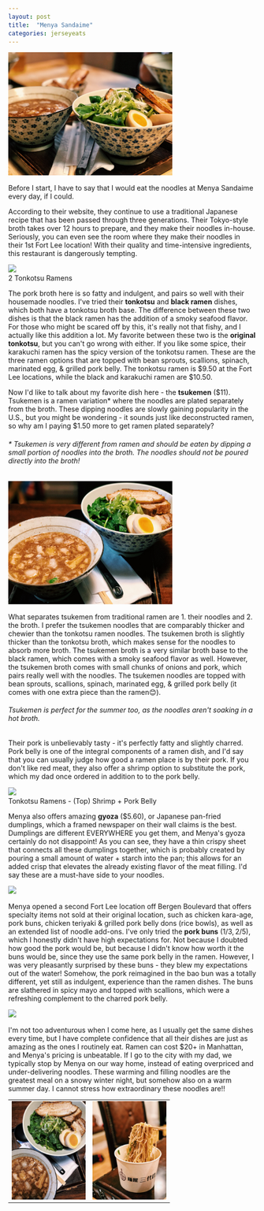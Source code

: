 ```yaml
---
layout: post
title:  "Menya Sandaime"
categories: jerseyeats
---
```

<div class="singleimagecontainer" text-align="center">
    <img src="/assets/images/jerseyeats/menyasandaime/menya.JPG" height="250px" class="singleimage"> 
</div>

Before I start, I have to say that I would eat the noodles at Menya Sandaime every day, if I could.

According to their website, they continue to use a traditional Japanese recipe that has been passed through three generations. Their Tokyo-style broth takes over 12 hours to prepare, and they make their noodles in-house. Seriously, you can even see the room where they make their noodles in their 1st Fort Lee location! With their quality and time-intensive ingredients, this restaurant is dangerously tempting.

<div class="singleimagecontainer" text-align="center">
    <img src="/assets/images/jerseyeats/menyasandaime/menyaramen.jpg" height="200px" class="singleimage">
    <div class="singleimageoverlay">2 Tonkotsu Ramens</div>  
</div>

The pork broth here is so fatty and indulgent, and pairs so well with their housemade noodles. I've tried their **tonkotsu** and **black ramen** dishes, which both have a tonkotsu broth base. The difference between these two dishes is that the black ramen has the addition of a smoky seafood flavor. For those who might be scared off by this, it's really not that fishy, and I actually like this addition a lot. My favorite between these two is the **original tonkotsu**, but you can't go wrong with either. If you like some spice, their karakuchi ramen has the spicy version of the tonkotsu ramen. These are the three ramen options that are topped with bean sprouts, scallions, spinach, marinated egg, & grilled pork belly. The tonkotsu ramen is $9.50 at the Fort Lee locations, while the black and karakuchi ramen are $10.50.

Now I'd like to talk about my favorite dish here - the **tsukemen** ($11). Tsukemen is a ramen variation* where the noodles are plated separately from the broth. These dipping noodles are slowly gaining popularity in the U.S., but you might be wondering - it sounds just like deconstructed ramen, so why am I paying $1.50 more to get ramen plated separately?

###### * *Tsukemen is very different from ramen and should be eaten by dipping a small portion of noodles into the broth. The noodles should not be poured directly into the broth!*

<div class="singleimagecontainer" text-align="center">
    <img src="/assets/images/jerseyeats/menyasandaime/menya2.JPG" height="250px" class="singleimage"> 
</div>        

What separates tsukemen from traditional ramen are 1. their noodles and 2. the broth. I prefer the tsukemen noodles that are comparably thicker and chewier than the tonkotsu ramen noodles. The tsukemen broth is slightly thicker than the tonkotsu broth, which makes sense for the noodles to absorb more broth. The tsukemen broth is a very similar broth base to the black ramen, which comes with a smoky seafood flavor as well. However, the tsukemen broth comes with small chunks of onions and pork, which pairs really well with the noodles. The tsukemen noodles are topped with bean sprouts, scallions, spinach, marinated egg, & grilled pork belly (it comes with one extra piece than the ramen😊).

###### Tsukemen is perfect for the summer too, as the noodles aren't soaking in a hot broth.

Their pork is unbelievably tasty - it's perfectly fatty and slightly charred. Pork belly is one of the integral components of a ramen dish, and I'd say that you can usually judge how good a ramen place is by their pork. If you don't like red meat, they also offer a shrimp option to substitute the pork, which my dad once ordered in addition to to the pork belly.

<div class="singleimagecontainer" text-align="center">
    <img src="/assets/images/jerseyeats/menyasandaime/tonkotsumenyashirmp.jpg" height="200px" class="singleimage">
    <div class="singleimageoverlay">Tonkotsu Ramens - (Top) Shrimp + Pork Belly</div>  
</div>

Menya also offers amazing **gyoza** ($5.60), or Japanese pan-fried dumplings, which a framed newspaper on their wall claims is the best. Dumplings are different EVERYWHERE you get them, and Menya's gyoza certainly do not disappoint! As you can see, they have a thin crispy sheet that connects all these dumplings together, which is probably created by pouring a small amount of water + starch into the pan; this allows for an added crisp that elevates the already existing flavor of the meat filling. I'd say these are a must-have side to your noodles.

<div class="singleimagecontainer" text-align="center">
    <img src="/assets/images/jerseyeats/menyasandaime/menyagyoza.jpg" height="200px" class="singleimage"> 
</div> 

Menya opened a second Fort Lee location off Bergen Boulevard that offers specialty items not sold at their original location, such as chicken kara-age, pork buns, chicken teriyaki & grilled pork belly dons (rice bowls), as well as an extended list of noodle add-ons. I've only tried the **pork buns** (1/$3, 2/$5), which I honestly didn't have high expectations for. Not because I doubted how good the pork would be, but because I didn't know how worth it the buns would be, since they use the same pork belly in the ramen. However, I was very pleasantly surprised by these buns - they blew my expectations out of the water! Somehow, the pork reimagined in the bao bun was a totally different, yet still as indulgent, experience than the ramen dishes. The buns are slathered in spicy mayo and topped with scallions, which were a refreshing complement to the charred pork belly.

<div class="singleimagecontainer" text-align="center">
    <img src="/assets/images/jerseyeats/menyasandaime/menyabuns.jpg" height="200px" class="singleimage">
</div> 

I'm not too adventurous when I come here, as I usually get the same dishes every time, but I have complete confidence that all their dishes are just as amazing as the ones I routinely eat. Ramen can cost $20+ in Manhattan, and Menya's pricing is unbeatable. If I go to the city with my dad, we typically stop by Menya on our way home, instead of eating overpriced and under-delivering noodles. These warming and filling noodles are the greatest meal on a snowy winter night, but somehow also on a warm summer day. I cannot stress how extraordinary these noodles are!!

<table class="home">
    <td class="container">
        <img src="/assets/images/jerseyeats/menyasandaime/menya3.jpg" height="200px" class="image"> 
    </td>
    <td class="container">
        <img src="/assets/images/jerseyeats/menyasandaime/takeoutmenya.JPG" height="200px" class="image">
    </td> 
</table>